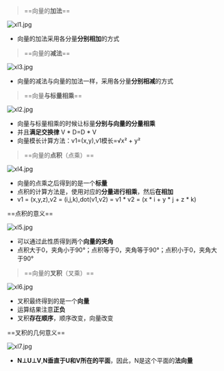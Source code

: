 >==向量的**加法**==

![xl1.jpg](http://storage1.imgchr.com/images/xl1.jpg)

  * 向量的加法采用各分量**分别相加**的方式

>==向量的**减法**==

![xl3.jpg](http://storage1.imgchr.com/images/xl3.jpg)

  * 向量的减法与向量的加法一样，采用各分量**分别相减**的方式

>==向量**与标量相乘**==

![xl2.jpg](http://storage1.imgchr.com/images/xl2.jpg)

* 向量与标量相乘的时候让标量**分别与向量的分量相乘**
* 并且**满足交换律** V * D=D * V
* 向量模长计算方法：v1=(x,y),v1模长=√x² + y²

>==向量的**点积**（点乘）==

![xl4.jpg](http://storage1.imgchr.com/images/xl4.jpg)

* 向量的点乘之后得到的是一个**标量**
* 点积的计算方法是，使用对应的**分量进行相乘**，然后**在相加**
* v1 = (x,y,z),v2 = (i,j,k),dot(v1,v2) = v1 * v2 = (x * i + y * j + z * k)

==点积的意义==

![xl5.jpg](http://storage1.imgchr.com/images/xl5.jpg)

* 可以通过此性质得到两个**向量的夹角**
* 点积大于0，夹角小于90°；点积等于0，夹角等于90°；点积小于0，夹角大于90°

>==向量的**叉积**（叉乘）==

![xl6.jpg](http://storage1.imgchr.com/images/xl6.jpg)

* 叉积最终得到的是一个**向量**
* 运算结果注意**正负**
* 叉积**存在顺序**，顺序改变，向量改变

==叉积的几何意义==

![xl7.jpg](http://storage1.imgchr.com/images/xl7.jpg)

* **N⊥U⊥V**,**N垂直于U和V所在的平面**，因此，N是这个平面的**法向量**



